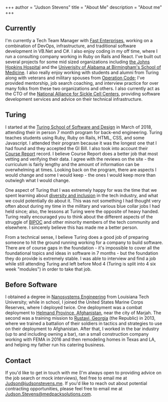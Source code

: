 +++
author = "Judson Stevens"
title = "About Me"
description = "About me"
+++

## Currently

I'm currently a Tech Team Manager with [Fast Enterprises][8], working on a combination of DevOps, infrastructure, and traditional software development in VB.Net and C#.
I also enjoy coding in my off time, where I run a consulting company working in Ruby on Rails and React.
I've built out several projects for some mid sized organizations including [the Johns Hopkins Hospital][9] and the [Univerisity of Alabama at Birmingham's School of Medicine][10].
I also really enjoy working with students and alumni from Turing along with veterans and military spouses from [Operation Code][11]; I've provided mentorship, job search coaching, and interview practice for over many folks from these two organizations and others.
I also currently act as the CTO of the [National Alliance for Sickle Cell Centers][12], providing software development services and advice on their technical infrastructure.

## Turing

I started at the [Turing School of Software and Design][4] in March of 2018, attending their in person 7 month program for back-end engineering.
Turing teaches students using Ruby, Ruby on Rails, HTML, CSS, and some Javascript.
I attended their program because it was the longest one that I had found and they accepted the GI Bill. I also took into account their [Course Report][5] record.
I believe Course Report does a better job that most vetting and verifying their data.
I agree with the reviews on the site - the curriculum is fairly lengthy and the amount of information can be overwhelming at times.
Looking back on the program, there are aspects I would change and some I would keep - the ones I would keep more than outwiegh what I would change.

One aspect of Turing that I was extremely happy for was the time that we spent learning about [diversity and inclusion][6] in the tech industry, and what we could potentially do about it.
This was not something I had thought very often about during my time in the military and various blue collar jobs I had held since; also, the lessons at Turing were the opposite of heavy handed.
Turing really encouraged you to think about the different aspects of the struggle of [BIPOC][7] and other minority members of the tech community and elsewhere.
I sincerely believe this has made me a better person.

From a technical sense, I believe Turing does a good job of preparing someone to hit the ground running working for a company to build software.
There are of course gaps in the foundation - it's impossible to cover all the foundational topics and ideas in software in 7 months - but the foundation they do provide is extremely stable.
I was able to interview and find a job while still attending Turing and left before Mod 4 (Turing is split into 4 six week "modules") in order to take that job.

## Before Software

I obtained a degree in [Nanosystems Engineering][1] from Louisiana Tech University; while in school, I joined the United States Marine Corps Reserves, where I deployed twice.
One deployment was a combat deployment to [Helmand Province, Afghanistan][2], near the city of Marjah.
The second was a training mission to [Rustavi, Georgia][3] (the Republic) in 2013, where we trained a battalion of their soldiers in tactics and strategies to use on their deployment to Afghanistan.
After that, I worked in the bar industry (up to and including owning a bar), ran a small construction company working with FEMA in 2016 and then remodeling homes in Texas and LA, and helping my father run his catering business.



## Contact

If you'd like to get in touch with me (I'm always open to providing advice on the job search or mock interviews), feel free to email me at [Judson@judsonstevens.me](mailto:judson@judsonstevens.me). 
If you'd like to reach out about potential contracting opportunities, please feel free to email me at [Judson.Stevens@medpacksolutions.com](mailto:judson.stevens@medpacksolutions.com).

[1]: <https://coes.latech.edu/undergraduate-programs/nanosystems-engineering/> "LA Tech's page about Nanosystems Engineering"
[2]: <https://goo.gl/maps/MXRuGwXeYPc9aqme9> "Google Maps page for Marjah, Afghanistan"
[3]: <https://goo.gl/maps/pdiRzbdZSKGBNS8p7> "Google Maps page for Rustavi, Georgia"
[4]: <https://www.turing.io> "Visit the Turing School of Software and Design website"
[5]: <https://www.coursereport.com/schools/turing> "Turing's Course Report page"
[6]: <https://techcrunch.com/2019/06/17/the-future-of-diversity-and-inclusion-in-tech/?guccounter=1&guce_referrer=aHR0cHM6Ly93d3cuZ29vZ2xlLmNvbS8&guce_referrer_sig=AQAAAJA-dHiSRkuGrHj85jzigPSFwm5PEKM5tpNErQ7S4CaJh560HbekJ0z7NWKC_-eLPQyYIHIkwXozDZo-DsvfNwA2yjz7R_fpYaV8ogbR5sXLf2Ifybe4Nd1JvzxN8DLGQhnLYKOM4v-PHQV6nWhZCwr_lZbWn_l0TeYSJUy2YjA4> "Tech Crunch article about diversity and inclusion in tech"
[7]: <https://www.nytimes.com/article/what-is-bipoc.html> "A NYTimes article about the acronym BIPOC"
[8]: <https://www.fastenterprises.com/> "Fast Enterprises home page"
[9]: <https://www.hopkinsmedicine.org/the_johns_hopkins_hospital/> "Johns Hopkins Hospital home page"
[10]: <https://www.uab.edu/medicine/home/> "University of Alabama at Birmingham School of Medicine home page"
[11]: <https://operationcode.org/> "Operation Code home page"
[12]: <https://www.sicklecellcenters.org/> "National Alliance for Sickle Cell Centers home page"